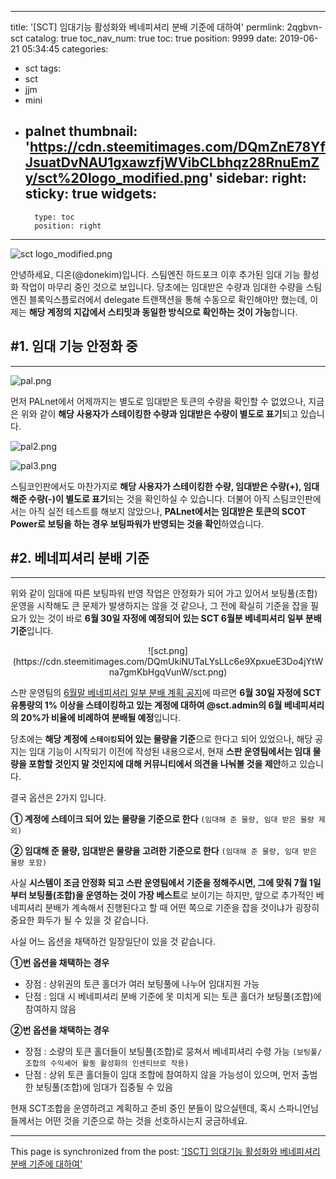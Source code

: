 
---
title: '[SCT] 임대기능 활성화와 베네피셔리 분배 기준에 대하여'
permlink: 2qgbvn-sct
catalog: true
toc_nav_num: true
toc: true
position: 9999
date: 2019-06-21 05:34:45
categories:
- sct
tags:
- sct
- jjm
- mini
- palnet
thumbnail: 'https://cdn.steemitimages.com/DQmZnE78YfJsuatDvNAU1gxawzfjWVibCLbhqz28RnuEmZy/sct%20logo_modified.png'
sidebar:
    right:
        sticky: true
widgets:
    -
        type: toc
        position: right
---


![sct logo_modified.png](https://cdn.steemitimages.com/DQmZnE78YfJsuatDvNAU1gxawzfjWVibCLbhqz28RnuEmZy/sct%20logo_modified.png)

안녕하세요, 디온(@donekim)입니다. 스팀엔진 하드포크 이후 추가된 임대 기능 활성화 작업이 마무리 중인 것으로 보입니다. 당초에는 임대받은 수량과 임대한 수량을 스팀엔진 블록익스플로러에서 delegate 트랜잭션을 통해 수동으로 확인해야만 했는데, 이제는 **해당 계정의 지갑에서 스티밋과 동일한 방식으로 확인하는 것이 가능**합니다.

## #1. 임대 기능 안정화 중
---

![pal.png](https://cdn.steemitimages.com/DQmTfEUjyhBXzgWDnwcX8tMQhBhitB1BckE9T5cernW5ZzR/pal.png)

먼저 PALnet에서 어제까지는 별도로 임대받은 토큰의 수량을 확인할 수 없었으나, 지금은 위와 같이 **해당 사용자가 스테이킹한 수량과 임대받은 수량이 별도로 표기**되고 있습니다. 

![pal2.png](https://cdn.steemitimages.com/DQmPQj6WUB7QoDcoC29GnJ54a3JJyjbF29MekBk6jC2cGR2/pal2.png)


![pal3.png](https://cdn.steemitimages.com/DQmTuDBqPFYwU2eozw9Mj1g6qDhKPKnWsUZ3QNUzqcLFGHs/pal3.png)

스팀코인판에서도 마찬가지로 **해당 사용자가 스테이킹한 수량, 임대받은 수량(+), 임대해준 수량(-)이 별도로 표기**되는 것을 확인하실 수 있습니다. 더불어 아직 스팀코인판에서는 아직 실전 테스트를 해보지 않았으나, **PALnet에서는 임대받은 토큰의 SCOT Power로 보팅을 하는 경우 보팅파워가 반영되는 것을 확인**하였습니다.


## #2. 베네피셔리 분배 기준
---

위와 같이 임대에 따른 보팅파워 반영 작업은 안정화가 되어 가고 있어서 보팅풀(조합) 운영을 시작해도 큰 문제가 발생하지는 않을 것 같으나, 그 전에 확실히 기준을 잡을 필요가 있는 것이 바로  **6월 30일 자정에 예정되어 있는 SCT 6월분 베네피셔리 일부 분배 기준**입니다. 

<center>![sct.png](https://cdn.steemitimages.com/DQmUkiNUTaLYsLLc6e9XpxueE3Do4jYtWna7gmKbHgqVunW/sct.png)</center>

스판 운영팀의 [6월말 베네피셔리 일부 분배 계획 공지](https://www.steemcoinpan.com/sct/@sct/notice-6-stong-holder-big-holder)에 따르면 **6월 30일 자정에 SCT 유통량의 1% 이상을 스테이킹하고 있는 계정에 대하여 @sct.admin의 6월 베네피셔리의 20%가 비율에 비례하여 분배될 예정**입니다.

당초에는 **해당 계정에 `스테이킹`되어 있는 물량을 기준**으로 한다고 되어 있었으나, 해당 공지는 임대 기능이 시작되기 이전에 작성된 내용으로서, 현재 **스판 운영팀에서는 임대 물량을 포함할 것인지 말 것인지에 대해 커뮤니티에서 의견을 나눠볼 것을 제안**하고 있습니다.

결국 옵션은 2가지 입니다.

**① 계정에 스테이크 되어 있는 물량을 기준으로 한다** `(임대해 준 물량, 임대 받은 물량 제외)`

**② 임대해 준 물량, 임대받은 물량을 고려한 기준으로 한다** `(임대해 준 물량, 임대 받은 물량 포함)`


사실 **시스템이 조금 안정화 되고 스판 운영팀에서 기준을 정해주시면, 그에 맞춰 7월 1일부터 보팅풀(조합)을 운영하는 것이 가장 베스트**로 보이기는 하지만, 앞으로 추가적인 베네피셔리 분배가 계속해서 진행된다고 할 때 어떤 쪽으로 기준을 잡을 것이냐가 굉장히 중요한 화두가 될 수 있을 것 같습니다.

사실 어느 옵션을 채택하건 일장일단이 있을 것 같습니다. 

**①번 옵션을 채택하는 경우**
- 장점 : 상위권의 토큰 홀더가 여러 보팅풀에 나누어 임대지원 가능
- 단점 : 임대 시 베네피셔리 분배 기준에 못 미치게 되는 토큰 홀더가 보팅풀(조합)에 참여하지 않음

**②번 옵션을 채택하는 경우**
- 장점 : 소량의 토큰 홀더들이 보팅풀(조합)로 뭉쳐서 베네피셔리 수령 가능 `(보팅풀/조합의 수익셰어 활동 활성화의 인센티브로 작용)`
- 단점 : 상위 토큰 홀더들이 임대 조합에 참여하지 않을 가능성이 있으며, 먼저 출범한 보팅풀(조합)에 임대가 집중될 수 있음

현재 SCT조합을 운영하려고 계획하고 준비 중인 분들이 많으실텐데, 혹시 스파니언님들께서는 어떤 것을 기준으로 하는 것을 선호하시는지 궁금하네요.

- - -

This page is synchronized from the post: ['[SCT] 임대기능 활성화와 베네피셔리 분배 기준에 대하여'](https://steemit.com/@donekim/2qgbvn-sct)
